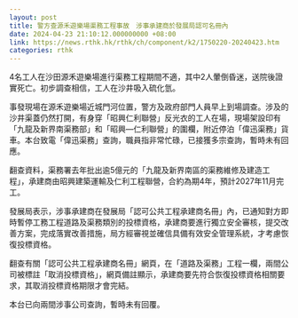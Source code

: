 ```yaml
---
layout: post
title: 警方查源禾遊樂場渠務工程事故　涉事承建商於發展局認可名冊內
date: 2024-04-23 21:10:12.000000000 +08:00
link: https://news.rthk.hk/rthk/ch/component/k2/1750220-20240423.htm
categories: rthk
---
```


4名工人在沙田源禾遊樂場進行渠務工程期間不適，其中2人暈倒昏迷，送院後證實死亡。初步調查相信，工人在沙井吸入硫化氫。

事發現場在源禾遊樂場近城門河位置，警方及政府部門人員早上到場調查。涉及的沙井渠蓋仍然打開，有身穿「昭興仁利聯營」反光衣的工人在場，現場架設印有「九龍及新界南渠務部」和「昭興—仁利聯營」的圍欄，附近停泊「偉迅渠務」貨車。本台致電「偉迅渠務」查詢，職員指非常忙碌，已接獲多宗查詢，暫時未有回應。

翻查資料，渠務署去年批出逾5億元的「九龍及新界南區的渠務維修及建造工程」，承建商由昭興建築運輸及仁利工程聯營，合約為期4年，預計2027年11月完工。

發展局表示，涉事承建商在發展局「認可公共工程承建商名冊」內，已通知對方即時暫停工務工程道路及渠務類別的投標資格，承建商要進行獨立安全審核，提交改善方案，完成落實改善措施，局方經審視並確信具備有效安全管理系統，才考慮恢復投標資格。

翻查有關「認可公共工程承建商名冊」網頁，在「道路及渠務」工程一欄，兩間公司被標註「取消投標資格」，網頁備註顯示，承建商要先符合恢復投標資格相關要求，其取消投標資格期限才會完結。

本台已向兩間涉事公司查詢，暫時未有回覆。

